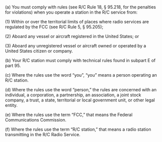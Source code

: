 (a) You must comply with rules (see R/C Rule 18, § 95.218, for the penalties for violations) when you operate a station in the R/C service from:

(1) Within or over the territorial limits of places where radio services are regulated by the FCC (see R/C Rule 5, § 95.205);

(2) Aboard any vessel or aircraft registered in the United States; or

(3) Aboard any unregistered vessel or aircraft owned or operated by a United States citizen or company.

(b) Your R/C station must comply with technical rules found in subpart E of part 95.

(c) Where the rules use the word “you”, “you” means a person operating an R/C station.

(d) Where the rules use the word “person,” the rules are concerned with an individual, a corporation, a partnership, an association, a joint stock company, a trust, a state, territorial or local government unit, or other legal entity.
                                    

(e) Where the rules use the term “FCC,” that means the Federal Communications Commission.

(f) Where the rules use the term “R/C station,” that means a radio station transmitting in the R/C Radio Service.

